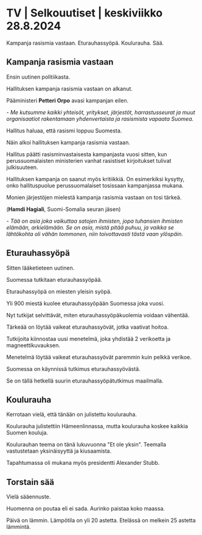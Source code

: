 # TV \| Selkouutiset \| keskiviikko 28.8.2024

Kampanja rasismia vastaan. Eturauhassyöpä. Koulurauha. Sää.

## Kampanja rasismia vastaan

Ensin uutinen politiikasta.

Hallituksen kampanja rasismia vastaan on alkanut.

Pääministeri **Petteri Orpo** avasi kampanjan eilen.

*- Me kutsumme kaikki yhteisöt, yritykset, järjestöt, harrastusseurat ja muut organisaatiot rakentamaan yhdenvertaista ja rasismista vapaata Suomea.*

Hallitus haluaa, että rasismi loppuu Suomesta.

Näin alkoi hallituksen kampanja rasismia vastaan.

Hallitus päätti rasisminvastaisesta kampanjasta vuosi sitten, kun perussuomalaisten ministerien vanhat rasistiset kirjoitukset tulivat julkisuuteen.

Hallituksen kampanja on saanut myös kritiikkiä. On esimerkiksi kysytty, onko hallituspuolue perussuomalaiset tosissaan kampanjassa mukana.

Monien järjestöjen mielestä kampanja rasismia vastaan on tosi tärkeä.

(**Hamdi Hagiali**, Suomi-Somalia seuran jäsen)

*- Tää on asia joka vaikuttaa satojen ihmisten, jopa tuhansien ihmisten elämään, arkielämään. Se on asia, mistä pitää puhuu, ja vaikka se lähtökohta oli vähän tommonen, niin toivottavasti tästä vaan ylöspäin.*

## Eturauhassyöpä

Sitten lääketieteen uutinen.

Suomessa tutkitaan eturauhassyöpää.

Eturauhassyöpä on miesten yleisin syöpä.

Yli 900 miestä kuolee eturauhassyöpään Suomessa joka vuosi.

Nyt tutkijat selvittävät, miten eturauhassyöpäkuolemia voidaan vähentää.

Tärkeää on löytää vaikeat eturauhassyövät, jotka vaativat hoitoa.

Tutkijoita kiinnostaa uusi menetelmä, joka yhdistää 2 verikoetta ja magneettikuvauksen.

Menetelmä löytää vaikeat eturauhassyövät paremmin kuin pelkkä verikoe.

Suomessa on käynnissä tutkimus eturauhassyövästä.

Se on tällä hetkellä suurin eturauhassyöpätutkimus maailmalla.

## Koulurauha

Kerrotaan vielä, että tänään on julistettu koulurauha.

Koulurauha julistettiin Hämeenlinnassa, mutta koulurauha koskee kaikkia Suomen kouluja.

Koulurauhan teema on tänä lukuvuonna \"Et ole yksin\". Teemalla vastustetaan yksinäisyyttä ja kiusaamista.

Tapahtumassa oli mukana myös presidentti Alexander Stubb.

## Torstain sää

Vielä sääennuste.

Huomenna on poutaa eli ei sada. Aurinko paistaa koko maassa.

Päivä on lämmin. Lämpötila on yli 20 astetta. Etelässä on melkein 25 astetta lämmintä.

